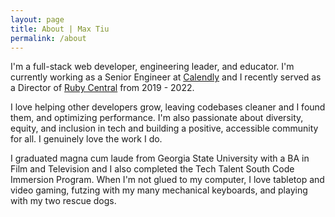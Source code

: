 ```yaml
---
layout: page
title: About | Max Tiu
permalink: /about
---
```


I'm a full-stack web developer, engineering leader, and educator. I'm currently working as a Senior Engineer at [Calendly](https://calendly.com) and I recently served as a Director of [Ruby Central](http://rubycentral.org) from 2019 - 2022.

I love helping other developers grow, leaving codebases cleaner and I found them, and optimizing performance. I'm also passionate about diversity, equity, and inclusion in tech and building a positive, accessible community for all. I genuinely love the work I do.

I graduated magna cum laude from Georgia State University with a BA in Film and Television and I also completed the Tech Talent South Code Immersion Program. When I'm not glued to my computer, I love tabletop and video gaming, futzing with my many mechanical keyboards, and playing with my two rescue dogs.
